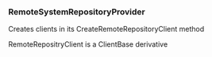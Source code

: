 
### RemoteSystemRepositoryProvider
Creates clients in its CreateRemoteRepositoryClient method

RemoteRepositryClient is a ClientBase derivative